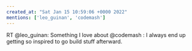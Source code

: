 ```yaml
---
created_at: "Sat Jan 15 10:59:06 +0000 2022"
mentions: ['leo_guinan', 'codemash']
---
```


RT @leo_guinan: Something I love about @codemash : I always end up getting so inspired to go build stuff afterward.